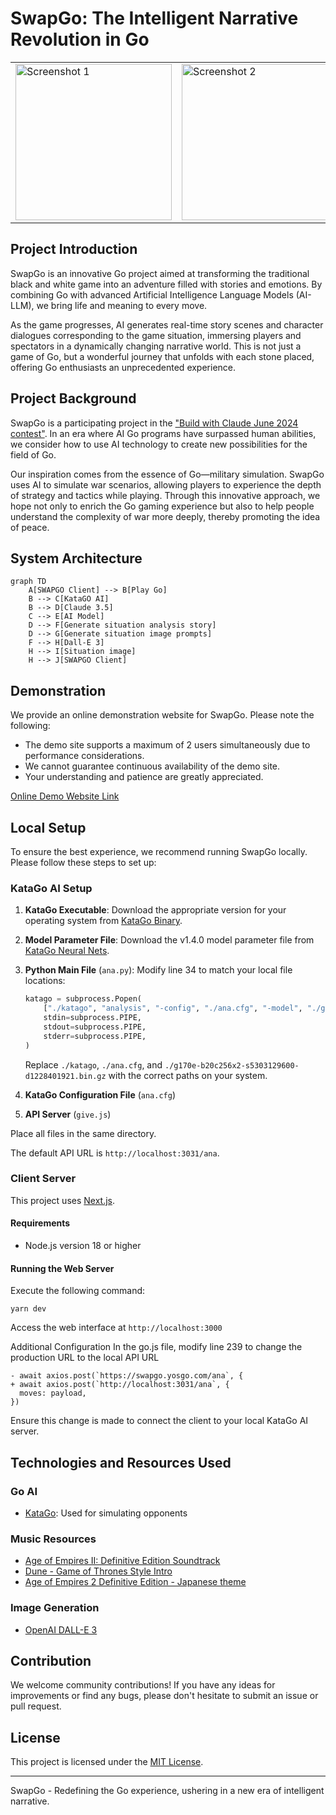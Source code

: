 # SwapGo: The Intelligent Narrative Revolution in Go

<table>
  <tr>
    <td><img src="public/demoImages/1.png" alt="Screenshot 1" width="250"/></td>
    <td><img src="public/demoImages/3.png" alt="Screenshot 2" width="250"/></td>
    <td><img src="public/demoImages/7.png" alt="Screenshot 3" width="250"/></td>
  </tr>
</table>

## Project Introduction

SwapGo is an innovative Go project aimed at transforming the traditional black and white game into an adventure filled with stories and emotions. By combining Go with advanced Artificial Intelligence Language Models (AI-LLM), we bring life and meaning to every move.

As the game progresses, AI generates real-time story scenes and character dialogues corresponding to the game situation, immersing players and spectators in a dynamically changing narrative world. This is not just a game of Go, but a wonderful journey that unfolds with each stone placed, offering Go enthusiasts an unprecedented experience.

## Project Background

SwapGo is a participating project in the ["Build with Claude June 2024 contest"](https://docs.anthropic.com/en/build-with-claude-contest/overview). In an era where AI Go programs have surpassed human abilities, we consider how to use AI technology to create new possibilities for the field of Go.

Our inspiration comes from the essence of Go—military simulation. SwapGo uses AI to simulate war scenarios, allowing players to experience the depth of strategy and tactics while playing. Through this innovative approach, we hope not only to enrich the Go gaming experience but also to help people understand the complexity of war more deeply, thereby promoting the idea of peace.

## System Architecture

```mermaid
graph TD
    A[SWAPGO Client] --> B[Play Go]
    B --> C[KataGO AI]
    B --> D[Claude 3.5]
    C --> E[AI Model]
    D --> F[Generate situation analysis story]
    D --> G[Generate situation image prompts]
    F --> H[Dall-E 3]
    H --> I[Situation image]
    H --> J[SWAPGO Client]
```

## Demonstration

We provide an online demonstration website for SwapGo. Please note the following:

- The demo site supports a maximum of 2 users simultaneously due to performance considerations.
- We cannot guarantee continuous availability of the demo site.
- Your understanding and patience are greatly appreciated.

[Online Demo Website Link](https://go.swap.work/SWAPGO/start)

## Local Setup

To ensure the best experience, we recommend running SwapGo locally. Please follow these steps to set up:

### KataGo AI Setup

1. **KataGo Executable**: Download the appropriate version for your operating system from [KataGo Binary](https://github.com/lightvector/KataGo/releases).

2. **Model Parameter File**: Download the v1.4.0 model parameter file from [KataGo Neural Nets](https://github.com/lightvector/KataGo/releases/tag/v1.4.0).

3. **Python Main File** (`ana.py`): 
   Modify line 34 to match your local file locations:

   ```python
   katago = subprocess.Popen(
       ["./katago", "analysis", "-config", "./ana.cfg", "-model", "./g170e-b20c256x2-s5303129600-d1228401921.bin.gz", *additional_args],
       stdin=subprocess.PIPE,
       stdout=subprocess.PIPE,
       stderr=subprocess.PIPE,
   )
   ```

   Replace `./katago`, `./ana.cfg`, and `./g170e-b20c256x2-s5303129600-d1228401921.bin.gz` with the correct paths on your system.

4. **KataGo Configuration File** (`ana.cfg`)

5. **API Server** (`give.js`)

Place all files in the same directory.

The default API URL is `http://localhost:3031/ana`.

### Client Server

This project uses [Next.js](https://nextjs.org/). 

#### Requirements
- Node.js version 18 or higher

#### Running the Web Server
Execute the following command:
```
yarn dev
```

Access the web interface at `http://localhost:3000`

Additional Configuration
In the go.js file, modify line 239 to change the production URL to the local API URL

```diff-javascript
- await axios.post(`https://swapgo.yosgo.com/ana`, {
+ await axios.post(`http://localhost:3031/ana`, {
  moves: payload,
})
```

Ensure this change is made to connect the client to your local KataGo AI server.


## Technologies and Resources Used

### Go AI

- [KataGo](https://github.com/lightvector/KataGo): Used for simulating opponents

### Music Resources

- [Age of Empires II: Definitive Edition Soundtrack](https://www.youtube.com/playlist?list=PLh4Eme5gACZFflgnk-qzmDGWroz2EIqi8)
- [Dune - Game of Thrones Style Intro](https://www.youtube.com/watch?v=VlPIBlr0VCs)
- [Age of Empires 2 Definitive Edition - Japanese theme](https://www.youtube.com/watch?v=rCr_p3N5qso)

### Image Generation

- [OpenAI DALL-E 3](https://platform.openai.com/docs/guides/images)

## Contribution

We welcome community contributions! If you have any ideas for improvements or find any bugs, please don't hesitate to submit an issue or pull request.

## License

This project is licensed under the [MIT License](LICENSE).

---

SwapGo - Redefining the Go experience, ushering in a new era of intelligent narrative.
